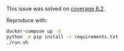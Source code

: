 This issue was solved on [coverage 6.2](https://coverage.readthedocs.io/en/6.2/changes.html#version-6-2-2021-11-26).

Reproduce with:

```bash
docker-compose up -d
python -m pip install -r requirements.txt
./run.sh
```
